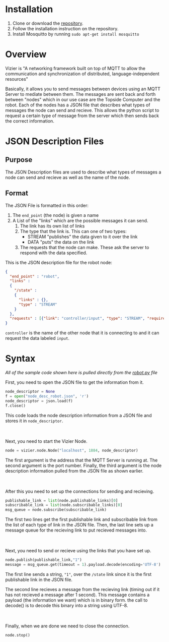 # Installation
1. Clone or download the [repository][1].
2. Follow the installation instruction on the repository.
3. Install Mosquitto by running `sudo apt-get install mosquitto`

# Overview
Vizier is 
"A networking framework built on top of MQTT to allow the communication and synchronization of distributed,
language-independent resources"


Basically, it allows you to send messages between devices using an MQTT Server to mediate between them. The messages are sent back and forth
between "nodes" which in our use case are the Topside Computer and the robot. Each of the nodes has a JSON file that describes
what types of messages the node can send and recieve. This allows the python script to request a certain type of message from the
server which then sends back the correct information.

# JSON Description Files
## Purpose
The JSON Description files are used to describe what types of messages a node can send and recieve as well as the name of the node.

## Format
The JSON File is formatted in this order:

1. The `end_point` (the node) is given a name
2. A List of the "links" which are the possible messages it can send.
   1. The link has its own list of links
   2. The type that the link is. This can one of two types:
      * STREAM "publishes" the data given to it over the link
      * DATA "puts" the data on the link
   3. The requests that the node can make. These ask the server to respond with the data specified.

This is the JSON description file for the robot node:
```JSON
{
  "end_point" : "robot",
  "links" :
  {
    "/state" :
    {
      "links" : {},
      "type" : "STREAM"
    }
  },
  "requests" : [{"link": "controller/input", "type": "STREAM", "required": false}]
}

```
`controller` is the name of the other node that it is connecting to and it can request the data labeled `input`.

# Syntax
*All of the sample code shown here is pulled directly from the [robot.py](../../robot.py) file*

First, you need to open the JSON file to get the information from it.

```python
node_descriptor = None
f = open("node_desc_robot.json", 'r')
node_descriptor = json.load(f)
f.close()
```

This code loads the node description information from a JSON file and stores it in `node_descriptor`.  

<br><br>
Next, you need to start the Vizier Node.  
```python
node = vizier.node.Node("localhost", 1884, node_descriptor)
```
The first argument is the address that the MQTT Server is running at. The second argument is the port number. Finally, the third argument is the node description information pulled from the JSON file as shown earlier.  

<br><br>
After this you need to set up the connections for sending and recieving.

```python
publishable_link = list(node.publishable_links)[0]
subscribable_link = list(node.subscribable_links)[0]
msg_queue = node.subscribe(subscribable_link)
```
The first two lines get the first publishable link and subscribable link from the list of each type of link in the JSON file.
Then, the last line sets up a message queue for the recieving link to put recieved messages into.  

<br><br>
Next, you need to send or recieve using the links that you have set up. 
```python
node.publish(publishable_link,"1")
message = msg_queue.get(timeout = 1).payload.decode(encoding='UTF-8')
```

The first line sends a string, `"1"`, over the `/state` link since it is the first publishable link in the JSON file.  

The second line recieves a message from the recieving link (timing out if it has not recieved a message after 1 second).
This message contains a payload (the information we want) which is in binary form. the call to decode() is to decode this binary
into a string using UTF-8.  

<br><br>
Finally, when we are done we need to close the connection.
```python
node.stop()
```
[1]: https://github.com/robotarium/vizier
